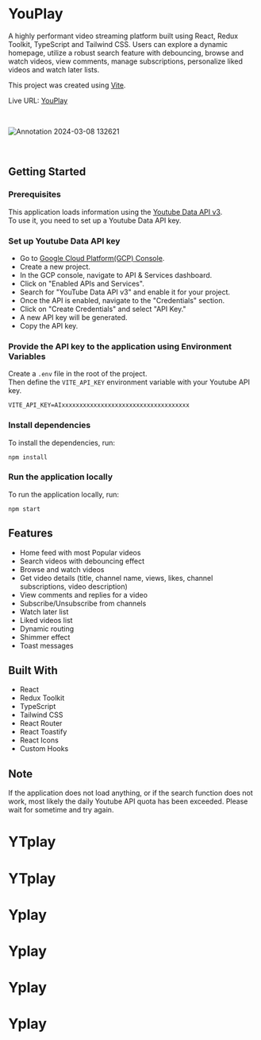 # YouPlay

A highly performant video streaming platform built using React, Redux Toolkit, TypeScript and Tailwind CSS. Users can explore a dynamic homepage, utilize a robust search feature with debouncing, browse and watch videos, view comments, manage subscriptions, personalize liked videos and watch later lists.

This project was created using [Vite](https://vitejs.dev/guide/).

Live URL: [YouPlay](https://yplay-rohit016more.vercel.app/)

<br />

![Annotation 2024-03-08 132621](https://github.com/SravanSTG/YouPlay/assets/53626426/fd6130d0-91f7-4dc1-bfc6-5d894183dd40)

<br />

## Getting Started
### Prerequisites
This application loads information using the [Youtube Data API v3](https://developers.google.com/youtube/v3/docs/). <br />
To use it, you need to set up a Youtube Data API key.

### Set up Youtube Data API key
- Go to [Google Cloud Platform(GCP) Console](https://console.cloud.google.com/).
- Create a new project.
- In the GCP console, navigate to API & Services dashboard.
- Click on "Enabled APIs and Services".
- Search for "YouTube Data API v3" and enable it for your project.
- Once the API is enabled, navigate to the "Credentials" section.
- Click on "Create Credentials" and select "API Key."
- A new API key will be generated.
- Copy the API key.

### Provide the API key to the application using Environment Variables
Create a `.env` file in the root of the project. <br/>
Then define the `VITE_API_KEY` environment variable with your Youtube API key. <br />
```
VITE_API_KEY=AIxxxxxxxxxxxxxxxxxxxxxxxxxxxxxxxxxxxx
```

### Install dependencies
To install the dependencies, run:
```
npm install
```

### Run the application locally
To run the application locally, run:
```
npm start
```

## Features

- Home feed with most Popular videos
- Search videos with debouncing effect
- Browse and watch videos
- Get video details (title, channel name, views, likes, channel subscriptions, video description)
- View comments and replies for a video
- Subscribe/Unsubscribe from channels
- Watch later list
- Liked videos list
- Dynamic routing
- Shimmer effect
- Toast messages

## Built With

- React
- Redux Toolkit
- TypeScript
- Tailwind CSS
- React Router
- React Toastify
- React Icons
- Custom Hooks

## Note
If the application does not load anything, or if the search function does not work, most likely the daily Youtube API quota has been exceeded. Please wait for sometime and try again.
# YTplay
# YTplay
# Yplay
# Yplay
# Yplay
# Yplay
